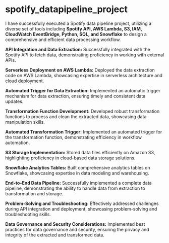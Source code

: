 # spotify_datapipeline_project
I have successfully executed a Spotify data pipeline project, utilizing a diverse set of tools including **Spotify API, AWS Lambda, S3, IAM, CloudWatch EventBridge, Python, SQL, and Snowflake** to design a comprehensive and efficient data processing workflow.

**API Integration and Data Extraction:**
Successfully integrated with the Spotify API to fetch data, demonstrating proficiency in working with external APIs.

**Serverless Deployment on AWS Lambda:**
Deployed the data extraction code on AWS Lambda, showcasing expertise in serverless architecture and cloud deployment.

**Automated Trigger for Data Extraction:**
Implemented an automatic trigger mechanism for data extraction, ensuring timely and consistent data updates.

**Transformation Function Development:**
Developed robust transformation functions to process and clean the extracted data, showcasing data manipulation skills.

**Automated Transformation Trigger:**
Implemented an automated trigger for the transformation function, demonstrating efficiency in workflow automation.

**S3 Storage Implementation:**
Stored data files efficiently on Amazon S3, highlighting proficiency in cloud-based data storage solutions.

**Snowflake Analytics Tables:**
Built comprehensive analytics tables on Snowflake, showcasing expertise in data modeling and warehousing.

**End-to-End Data Pipeline:**
Successfully implemented a complete data pipeline, demonstrating the ability to handle data from extraction to transformation and storage.

**Problem-Solving and Troubleshooting:**
Effectively addressed challenges during API integration and deployment, showcasing problem-solving and troubleshooting skills.

**Data Governance and Security Considerations:**
Implemented best practices for data governance and security, ensuring the privacy and integrity of the extracted and transformed data.
